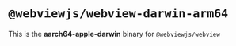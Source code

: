 # `@webviewjs/webview-darwin-arm64`

This is the **aarch64-apple-darwin** binary for `@webviewjs/webview`
